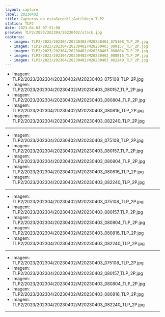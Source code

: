 ```yaml
---
layout: capture
label: 20230402
title: Capturas da esta&ccedil;&atilde;o TLP2
station: TLP2
date: 2023-04-03 07:51:08
preview: TLP2/2023/202304/20230402/stack.jpg
capturas:
  - imagem: TLP2/2023/202304/20230402/M20230403_075108_TLP_2P.jpg
  - imagem: TLP2/2023/202304/20230402/M20230403_080157_TLP_2P.jpg
  - imagem: TLP2/2023/202304/20230402/M20230403_080804_TLP_2P.jpg
  - imagem: TLP2/2023/202304/20230402/M20230403_080816_TLP_2P.jpg
  - imagem: TLP2/2023/202304/20230402/M20230403_082240_TLP_2P.jpg
---
```

  - imagem: TLP2/2023/202304/20230402/M20230403_075108_TLP_2P.jpg
  - imagem: TLP2/2023/202304/20230402/M20230403_080157_TLP_2P.jpg
  - imagem: TLP2/2023/202304/20230402/M20230403_080804_TLP_2P.jpg
  - imagem: TLP2/2023/202304/20230402/M20230403_080816_TLP_2P.jpg
  - imagem: TLP2/2023/202304/20230402/M20230403_082240_TLP_2P.jpg
---
  - imagem: TLP2/2023/202304/20230402/M20230403_075108_TLP_2P.jpg
  - imagem: TLP2/2023/202304/20230402/M20230403_080157_TLP_2P.jpg
  - imagem: TLP2/2023/202304/20230402/M20230403_080804_TLP_2P.jpg
  - imagem: TLP2/2023/202304/20230402/M20230403_080816_TLP_2P.jpg
  - imagem: TLP2/2023/202304/20230402/M20230403_082240_TLP_2P.jpg
---
  - imagem: TLP2/2023/202304/20230402/M20230403_075108_TLP_2P.jpg
  - imagem: TLP2/2023/202304/20230402/M20230403_080157_TLP_2P.jpg
  - imagem: TLP2/2023/202304/20230402/M20230403_080804_TLP_2P.jpg
  - imagem: TLP2/2023/202304/20230402/M20230403_080816_TLP_2P.jpg
  - imagem: TLP2/2023/202304/20230402/M20230403_082240_TLP_2P.jpg
---
  - imagem: TLP2/2023/202304/20230402/M20230403_075108_TLP_2P.jpg
  - imagem: TLP2/2023/202304/20230402/M20230403_080157_TLP_2P.jpg
  - imagem: TLP2/2023/202304/20230402/M20230403_080804_TLP_2P.jpg
  - imagem: TLP2/2023/202304/20230402/M20230403_080816_TLP_2P.jpg
  - imagem: TLP2/2023/202304/20230402/M20230403_082240_TLP_2P.jpg
---
